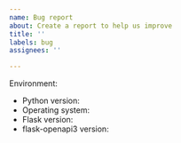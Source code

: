 ```yaml
---
name: Bug report
about: Create a report to help us improve
title: ''
labels: bug
assignees: ''

---
```


Environment:

- Python version:
- Operating system:
- Flask version:
- flask-openapi3 version:
